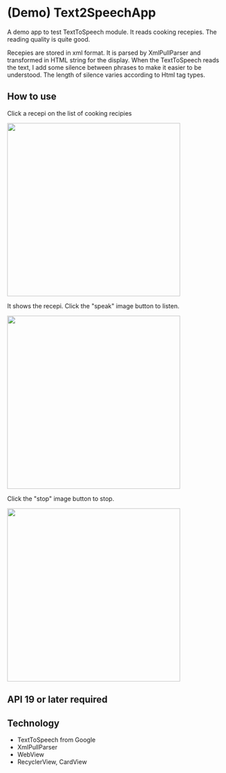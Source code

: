 # (Demo) Text2SpeechApp #
A demo app to test TextToSpeech module. It reads cooking recepies.
The reading quality is quite good.

Recepies are stored in xml format. 
It is parsed by XmlPullParser and transformed in HTML string for the display. 
When the TextToSpeech reads the text, I add some silence between phrases to make it easier to be understood. 
The length of silence varies according to Html tag types.

## How to use ##
Click a recepi on the list of cooking recipies

<img src="https://cloud.githubusercontent.com/assets/21304543/23956317/a5fd492a-099c-11e7-8797-53a4517922c2.png" width="400"/>

It shows the recepi. Click the "speak" image button to listen.

<img src="https://cloud.githubusercontent.com/assets/21304543/23956316/a5e564a4-099c-11e7-8390-1378eeea750c.png" width="400"/>

Click the "stop" image button to stop.

<img src="https://cloud.githubusercontent.com/assets/21304543/23956318/a62054c4-099c-11e7-833c-75c43d0048ef.png" width="400"/>


## API 19 or later required ##

## Technology ##
- TextToSpeech from Google
- XmlPullParser
- WebView
- RecyclerView, CardView
